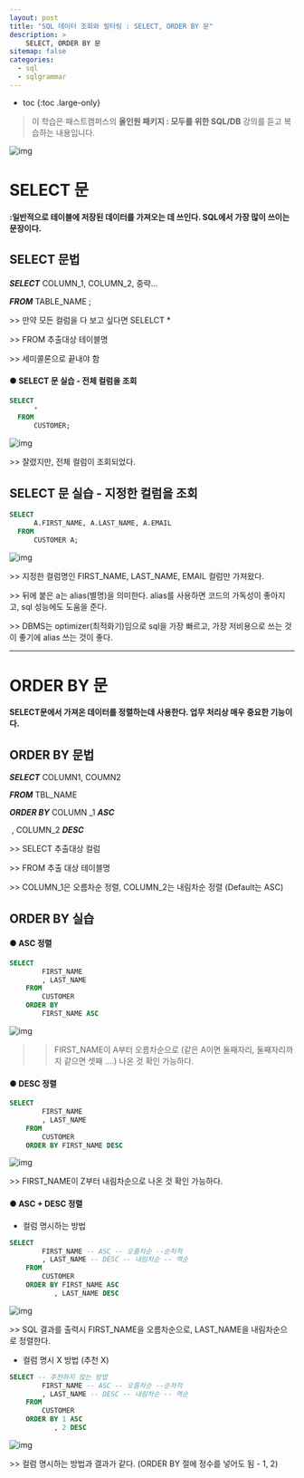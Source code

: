 ```yaml
---
layout: post
title: "SQL 데이터 조회와 필터링 : SELECT, ORDER BY 문"
description: >
    SELECT, ORDER BY 문
sitemap: false
categories:
  - sql
  - sqlgrammar 
---
```


* toc
{:toc .large-only}


>  이 학습은 패스트캠퍼스의 **올인원 패키지 : 모두를 위한 SQL/DB** 강의를 듣고 복습하는 내용입니다.

![img](/assets/md-images/image.png)





# SELECT 문

**:일반적으로 테이블에 저장된 데이터를 가져오는 데 쓰인다. SQL에서 가장 많이 쓰이는 문장이다.**







## SELECT 문법

***SELECT*** COLUMN_1, COLUMN_2, 중략...

***FROM*** TABLE_NAME ;



\>> 만약 모든 컬럼을 다 보고 싶다면 SELELCT *

\>> FROM 추출대상 테이블명

\>> 세미콜론으로 끝내야 함





#### ● SELECT 문 실습 - 전체 컬럼을 조회

```SQL
SELECT
	  *
  FROM
      CUSTOMER;
```

![img](/assets/md-images/image-16456048308942.png)

\>> 잘렸지만, 전체 컬럼이 조회되었다.





## SELECT 문 실습 - 지정한 컬럼을 조회

```SQL
SELECT
	  A.FIRST_NAME, A.LAST_NAME, A.EMAIL
  FROM
  	  CUSTOMER A;
```

![img](/assets/md-images/image-16456048392124.png)

\>> 지정한 컬럼명인 FIRST_NAME, LAST_NAME, EMAIL 컬럼만 가져왔다.

\>> 뒤에 붙은 a는 alias(별명)을 의미한다. alias를 사용하면 코드의 가독성이 좋아지고, sql 성능에도 도움을 준다.

\>> DBMS는 optimizer(최적화기)임으로 sql을 가장 빠르고, 가장 저비용으로 쓰는 것이 좋기에 alias 쓰는 것이 좋다.

---





# ORDER BY 문

 **SELECT문에서 가져온 데이터를 정렬하는데 사용한다. 업무 처리상 매우 중요한 기능이다.**





## ORDER BY 문법

***SELECT*** COLUMN1, COUMN2

***FROM*** TBL_NAME

***ORDER BY*** COLUMN _1 ***ASC***

​                  , COLUMN_2 ***DESC***

\>> SELECT 추출대상 컬럼

\>> FROM 추출 대상 테이블명

\>> COLUMN_1은 오름차순 정렬, COLUMN_2는 내림차순 정렬 (Default는 ASC)





## ORDER BY 실습 
#### ● ASC 정렬
```SQL
SELECT 
		FIRST_NAME
		, LAST_NAME 
	FROM 
		CUSTOMER 
	ORDER BY 
		FIRST_NAME ASC
```

![img](/assets/md-images/image-16456048427086.png)



>> FIRST_NAME이 A부터 오름차순으로 (같은 A이면 둘째자리, 둘째자리까지 같으면 셋째 ....) 나온 것 확인 가능하다.





#### ● DESC 정렬

```SQL
SELECT
		FIRST_NAME
		, LAST_NAME
	FROM
		CUSTOMER
	ORDER BY FIRST_NAME DESC
```

![img](/assets/md-images/image-16456048451928.png)



\>> FIRST_NAME이 Z부터 내림차순으로 나온 것 확인 가능하다.





#### ● ASC + DESC 정렬
  - 컬럼 명시하는 방법

```sql
SELECT
		FIRST_NAME -- ASC -- 오름차순 --순차적
		, LAST_NAME -- DESC -- 내림차순 -- 역순
	FROM
		CUSTOMER
	ORDER BY FIRST_NAME ASC
		   , LAST_NAME DESC 
```

![img](/assets/md-images/image-164560484779610.png)



\>> SQL 결과를 출력시 FIRST_NAME을 오름차순으로, LAST_NAME을 내림차순으로 정렬한다.

- 컬럼 명시 X 방법 (추천 X)

```SQL
SELECT -- 추천하지 않는 방법
		FIRST_NAME -- ASC -- 오름차순 --순차적
		, LAST_NAME -- DESC -- 내림차순 -- 역순
	FROM
		CUSTOMER
	ORDER BY 1 ASC
		   , 2 DESC 
```

![img](/assets/md-images/image-164560484992212.png)



\>> 컬럼 명시하는 방법과 결과가 같다. (ORDER BY 절에 정수를 넣어도 됨 - 1, 2)

